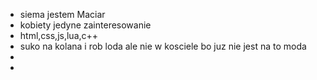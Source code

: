 -  siema jestem Maciar
-  kobiety jedyne zainteresowanie
-  html,css,js,lua,c++
-  suko  na kolana i rob loda ale nie w kosciele bo juz nie jest na to moda
- 
-

<!---
Programista88/Programista88 is a ✨ special ✨ repository because its `README.md` (this file) appears on your GitHub profile.
You can click the Preview link to take a look at your changes.
--->
